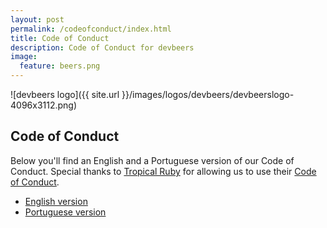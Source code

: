 ```yaml
---
layout: post
permalink: /codeofconduct/index.html
title: Code of Conduct
description: Code of Conduct for devbeers
image:
  feature: beers.png
---
```


![devbeers logo]({{ site.url }}/images/logos/devbeers/devbeerslogo-4096x3112.png)

## Code of Conduct

Below you'll find an English and a Portuguese version of our Code of Conduct. Special thanks to [Tropical Ruby](http://tropicalrb.com/) for allowing us to use their [Code of Conduct](http://tropicalrb.com/en/code-of-conduct/).

* [English version](coc-english.html)
* [Portuguese version](coc-portuguese.html)